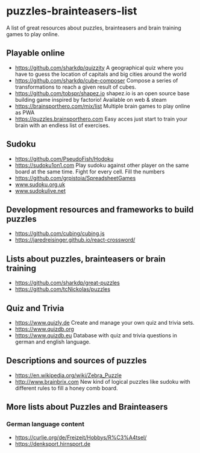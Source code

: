 # puzzles-brainteasers-list
A list of great resources about puzzles, brainteasers and brain training games to play online.

## Playable online

* https://github.com/sharkdp/quizzity A geographical quiz where you have to guess the location of capitals and big cities around the world
* https://github.com/sharkdp/cube-composer Compose a series of transformations to reach a given result of cubes.
* https://github.com/tobspr/shapez.io shapez.io is an open source base building game inspired by factorio! Available on web & steam
* https://brainsporthero.com/mix/list Multiple brain games to play online as PWA
* https://puzzles.brainsporthero.com Easy acces just start to train your brain with an endless list of exercises. 

## Sudoku

* https://github.com/PseudoFish/Hodoku 
* https://sudoku1on1.com Play sudoku against other player on the same board at the same time. Fight for every cell. Fill the numbers 
* https://github.com/grpistoia/SpreadsheetGames
* www.sudoku.org.uk
* www.sudokulive.net

## Development resources and frameworks to build puzzles

* https://github.com/cubing/cubing.js
* https://jaredreisinger.github.io/react-crossword/

## Lists about puzzles, brainteasers or brain training

* https://github.com/sharkdp/great-puzzles
* https://github.com/tcNickolas/puzzles

## Quiz and Trivia

* https://www.quizly.de Create and manage your own quiz and trivia sets.
* https://www.quizdb.org
* https://www.quizdb.eu Database with quiz and trivia questions in german and english language.

## Descriptions and sources of puzzles

* https://en.wikipedia.org/wiki/Zebra_Puzzle
* http://www.brainbrix.com New kind of logical puzzles like sudoku with different rules to fill a honey comb board. 

## More lists about Puzzles and Brainteasers

### German language content

* https://curlie.org/de/Freizeit/Hobbys/R%C3%A4tsel/
* https://denksport.hirnsport.de
